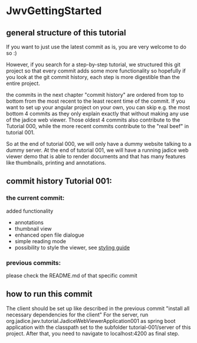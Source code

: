 # JwvGettingStarted

## general structure of this tutorial ##
If you want to just use the latest commit as is, you are very welcome to do so :)

However, if you search for a step-by-step tutorial, we structured this git project 
so that every commit adds some more functionality so hopefully if you look at the 
git commit history, each step is more digestible than the entire project. 

the commits in the next chapter "commit history" are ordered from top to bottom from the most recent 
to the least recent time of the commit. If you want to set up your angular project on your own, 
you can skip e.g. the most bottom 4 commits as they only explain exactly that without making any use of 
the jadice web viewer. Those oldest 4 commits also contribute to the Tutorial 000, while the more recent
commits contribute to the "real beef" in tutorial 001. 

So at the end of tutorial 000, we will only have a dummy website talking to a dummy server.
At the end of tutorial 001, we will have a running jadice web viewer demo that is able to render documents
and that has many features like thumbnails, printing and annotations.



## commit history Tutorial 001: ## 
### the current commit: ###
added functionality
* annotations
* thumbnail view
* enhanced open file dialogue
* simple reading mode
* possibility to style the viewer, see [styling guide](https://webtoolkit.jadice.com/doc/docs/ng-client/styling)

### previous commits: ###
please check the README.md of that specific commit


## how to run this commit ##
The client should be set up like described in the previous commit "install all necessary dependencies for the client"
For the server, run org.jadice.jwv.tutorial.JadiceWebViewerApplication001 as spring boot application with the classpath set to the subfolder tutorial-001/server of this project. 
After that, you need to navigate to localhost:4200 as final step.
